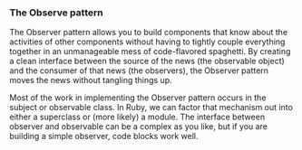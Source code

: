 ### The Observe pattern
The Observer pattern allows you to build components that know about the activities
of other components without having to tightly couple everything together in an
unmanageable mess of code-flavored spaghetti. By creating a clean interface between
the source of the news (the observable object) and the consumer of that news (the
observers), the Observer pattern moves the news without tangling things up.

Most of the work in implementing the Observer pattern occurs in the subject or
observable class. In Ruby, we can factor that mechanism out into either a superclass
or (more likely) a module. The interface between observer and observable can be a
complex as you like, but if you are building a simple observer, code blocks work well.